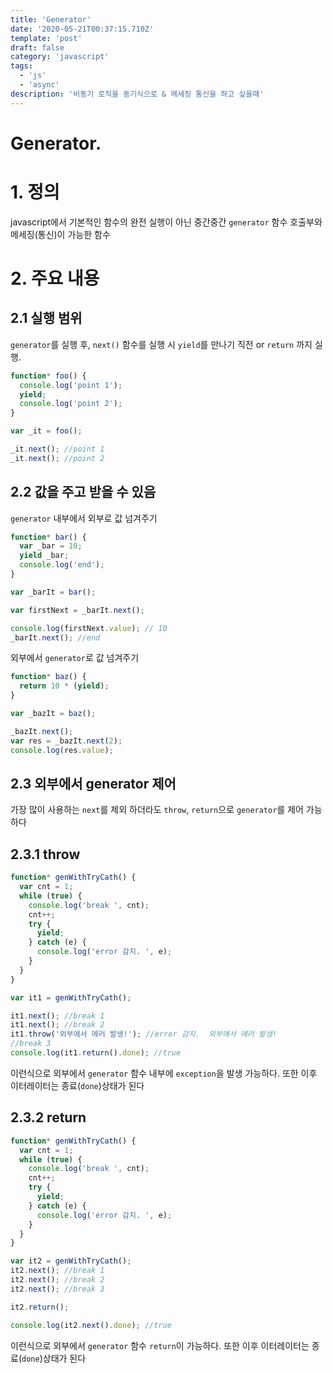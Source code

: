 ```yaml
---
title: 'Generator'
date: '2020-05-21T00:37:15.710Z'
template: 'post'
draft: false
category: 'javascript'
tags:
  - 'js'
  - 'async'
description: '비동기 로직을 동기식으로 & 메세징 통신을 하고 싶을때'
---
```


# Generator.

# 1. 정의

javascript에서 기본적인 함수의 완전 실행이 아닌 중간중간 `generator` 함수 호출부와 메세징(통신)이 가능한 함수

# 2. 주요 내용

## 2.1 실행 범위

`generator`를 실행 후, `next()` 함수를 실행 시 `yield`를 만나기 직전 or `return` 까지 실행.

```javascript
function* foo() {
  console.log('point 1');
  yield;
  console.log('point 2');
}

var _it = foo();

_it.next(); //point 1
_it.next(); //point 2
```

## 2.2 값을 주고 받을 수 있음

`generator` 내부에서 외부로 값 넘겨주기

```javascript
function* bar() {
  var _bar = 10;
  yield _bar;
  console.log('end');
}

var _barIt = bar();

var firstNext = _barIt.next();

console.log(firstNext.value); // 10
_barIt.next(); //end
```

외부에서 `generator`로 값 넘겨주기

```javascript
function* baz() {
  return 10 * (yield);
}

var _bazIt = baz();

_bazIt.next();
var res = _bazIt.next(2);
console.log(res.value);
```

## 2.3 외부에서 generator 제어

가장 많이 사용하는 `next`를 제외 하더라도 `throw`, `return`으로 `generator`를 제어 가능하다

## 2.3.1 throw

```javascript
function* genWithTryCath() {
  var cnt = 1;
  while (true) {
    console.log('break ', cnt);
    cnt++;
    try {
      yield;
    } catch (e) {
      console.log('error 감지. ', e);
    }
  }
}

var it1 = genWithTryCath();

it1.next(); //break 1
it1.next(); //break 2
it1.throw('외부에서 에러 발생!'); //error 감지.  외부에서 에러 발생!
//break 3
console.log(it1.return().done); //true
```

이런식으로 외부에서 `generator` 함수 내부에 `exception`을 발생 가능하다. 또한 이후 이터레이터는 종료(`done`)상태가 된다

## 2.3.2 return

```javascript
function* genWithTryCath() {
  var cnt = 1;
  while (true) {
    console.log('break ', cnt);
    cnt++;
    try {
      yield;
    } catch (e) {
      console.log('error 감지. ', e);
    }
  }
}

var it2 = genWithTryCath();
it2.next(); //break 1
it2.next(); //break 2
it2.next(); //break 3

it2.return();

console.log(it2.next().done); //true
```

이런식으로 외부에서 `generator` 함수 `return`이 가능하다. 또한 이후 이터레이터는 종료(`done`)상태가 된다

